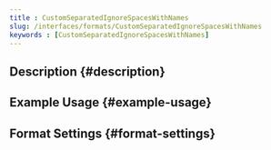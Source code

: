 ```yaml
---
title : CustomSeparatedIgnoreSpacesWithNames
slug: /interfaces/formats/CustomSeparatedIgnoreSpacesWithNames
keywords : [CustomSeparatedIgnoreSpacesWithNames]
---
```


## Description {#description}

## Example Usage {#example-usage}

## Format Settings {#format-settings}